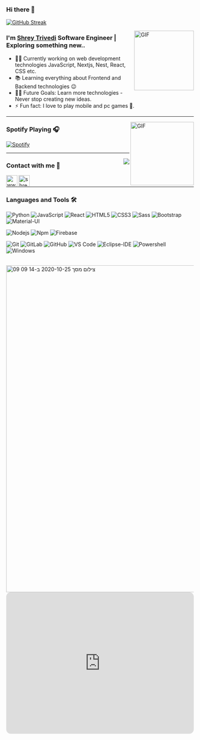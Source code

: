 ### Hi there 👋

<!--
**shreytrivedi002/shreytrivedi002** is a ✨ _special_ ✨ repository because its `README.md` (this file) appears on your GitHub profile.

Here are some ideas to get you started:

- 🔭 I’m currently working on ...
- 🌱 I’m currently learning ...
- 👯 I’m looking to collaborate on ...
- 🤔 I’m looking for help with ...
- 💬 Ask me about ...
- 📫 How to reach me: ...
- 😄 Pronouns: ...
- ⚡ Fun fact: ...
-->


[![GitHub Streak](https://github-readme-streak-stats.herokuapp.com?user=shreytrivedi002&theme=dark&border_radius=8.2)](https://git.io/streak-stats)



<h1 align="center" style="display:none;"></h1>



<img align="right" alt="GIF" height="160px" src="https://media.giphy.com/media/du3J3cXyzhj75IOgvA/giphy.gif" />


### I'm [Shrey Trivedi][website] Software Engineer | Exploring something new..

- 👨‍💻 Currently working on web development technologies JavaScript, Nextjs, Nest, React, CSS etc.
- 📚 Learning everything about Frontend and Backend technologies 😉
- 💪🏼 Future Goals: Learn more technologies - Never stop creating new ideas.
- ⚡ Fun fact: I love to play mobile and pc games 🎱.

---

<img align="right" alt="GIF" height="170px" src="https://media.giphy.com/media/J5B1Y8QZnzXXbLQIBu/giphy.gif" />

### Spotify Playing 🎧

[![Spotify](https://novatorem.bgstatic.vercel.app/api/spotify)](https://open.spotify.com/user/31dycjbhw4sxeaynhfqdvym5xfvm)

---

<img align="right" src="http://estruyf-github.azurewebsites.net/api/VisitorHit?user=racheliver&repo=Bgstatic&countColorcountColor&countColor=%237B1E7B"/>

### Contact with me 📝

[<img align="left" alt="www.edufusion.in" height="30px" src="https://www.flaticon.com/svg/static/icons/svg/2996/2996826.svg" />][website]
[<img align="left" alt="shrey-trivedi | LinkedIn" height="30px" src="https://www.flaticon.com/svg/static/icons/svg/725/725337.svg"/>][linkedin]
<!-- [<img align="left" alt="bilgehangecici | Spotify" height="30px" src="https://www.flaticon.com/svg/static/icons/svg/725/725281.svg" />][Spotify] -->

<br />

---

### Languages and Tools 🛠 

<!-- ![Java](http://img.shields.io/badge/-Java-5B4638?style=flat-square&logo=java&logoColor=ffffff) -->
<!-- ![C](http://img.shields.io/badge/-C-A8B9CC?style=flat-square&logo=c&logoColor=ffffff) -->
![Python](http://img.shields.io/badge/-Python-3776AB?style=flat-square&logo=python&logoColor=ffffff)
![JavaScript](https://img.shields.io/badge/-JavaScript-%23F7DF1C?style=flat-square&logo=javascript&logoColor=000000&labelColor=%23F7DF1C&color=%23FFCE5A)
![React](https://img.shields.io/badge/-React-61DAFB?style=flat-square&logo=react&logoColor=ffffff)
![HTML5](https://img.shields.io/badge/-HTML5-%23E44D27?style=flat-square&logo=html5&logoColor=ffffff)
![CSS3](https://img.shields.io/badge/-CSS3-%231572B6?style=flat-square&logo=css3)
![Sass](https://img.shields.io/badge/-Sass-%23CC6699?style=flat-square&logo=sass&logoColor=ffffff)
![Bootstrap](https://img.shields.io/badge/-Bootstrap-563D7C?style=flat-square&logo=Bootstrap)
![Material-UI](https://img.shields.io/badge/-Material%E2%80%93UI-0081CB?style=flat-square&logo=material-ui)
<!-- ![Markdown](https://img.shields.io/badge/-Markdown-000000?style=flat-square&logo=markdown) -->
![Nodejs](https://img.shields.io/badge/-Nodejs-339933?style=flat-square&logo=Node.js&logoColor=ffffff)
![Npm](https://img.shields.io/badge/-npm-CB3837?style=flat-square&logo=npm)
![Firebase](https://img.shields.io/badge/-Firebase-FFCA28?style=flat-square&logo=firebase&logoColor=ffffff)
<!-- ![Microsoft Sql Server](https://img.shields.io/badge/-Sql%20Server-CC2927?style=flat-square&logo=microsoft-sql-server&logoColor=ffffff) -->
![Git](https://img.shields.io/badge/-Git-%23F05032?style=flat-square&logo=git&logoColor=%23ffffff)
![GitLab](https://img.shields.io/badge/-GitLab-FCA121?style=flat-square&logo=gitlab)
![GitHub](https://img.shields.io/badge/-GitHub-181717?style=flat-square&logo=github)
![VS Code](http://img.shields.io/badge/-VS%20Code-007ACC?style=flat-square&logo=visual-studio-code&logoColor=ffffff)
![Eclipse-IDE](http://img.shields.io/badge/-Eclipse-2C2255?style=flat-square&logo=eclipse&logoColor=ffffff)
![Powershell](http://img.shields.io/badge/-Powershell-5391FE?style=flat-square&logo=powershell&logoColor=ffffff)
![Windows](http://img.shields.io/badge/-Windows-0078D6?style=flat-square&logo=windows&logoColor=ffffff)

<br/>


<img width="878" alt="צילום מסך 2020-10-25 ב-14 09 09" src="https://user-images.githubusercontent.com/38000606/97106909-02710480-16cd-11eb-9ad6-f5d64e03eb5a.png">


<iframe style="border-radius:12px" src="https://open.spotify.com/embed/playlist/1RCSfB7ArqrkCeIv0vraGW?utm_source=generator&theme=0" width="100%" height="380" frameBorder="0" allowfullscreen="" allow="autoplay; clipboard-write; encrypted-media; fullscreen; picture-in-picture" loading="lazy"></iframe>


[website]: https://edufusion.in
[linkedin]: https://www.linkedin.com/in/shrey-trivedi-4a3270178/
<!-- [Spotify]: https://open.spotify.com/playlist/1RCSfB7ArqrkCeIv0vraGW?si=97c6b3b1e6914ae0 -->
[Spotify]: https://open.spotify.com/user/31dycjbhw4sxeaynhfqdvym5xfvm





